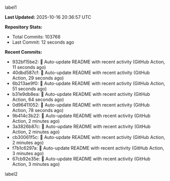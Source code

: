 
label1 
<!-- ACTIVITY_START -->
**Last Updated:** 2025-10-16 20:36:57 UTC

**Repository Stats:**
- Total Commits: 103768
- Last Commit: 12 seconds ago

**Recent Commits:**
- 932bf15be2: 🤖 Auto-update README with recent activity (GitHub Action, 11 seconds ago)
- 40dbd587cf: 🤖 Auto-update README with recent activity (GitHub Action, 29 seconds ago)
- 6b213ae9f0: 🤖 Auto-update README with recent activity (GitHub Action, 51 seconds ago)
- b31e9db8ea: 🤖 Auto-update README with recent activity (GitHub Action, 64 seconds ago)
- 0d96411052: 🤖 Auto-update README with recent activity (GitHub Action, 78 seconds ago)
- 9b414c3b22: 🤖 Auto-update README with recent activity (GitHub Action, 2 minutes ago)
- 3a3826b87c: 🤖 Auto-update README with recent activity (GitHub Action, 2 minutes ago)
- cb30061f5c: 🤖 Auto-update README with recent activity (GitHub Action, 2 minutes ago)
- f7b1c6297a: 🤖 Auto-update README with recent activity (GitHub Action, 3 minutes ago)
- 67cb92e35e: 🤖 Auto-update README with recent activity (GitHub Action, 3 minutes ago)
<!-- ACTIVITY_END -->

label2

